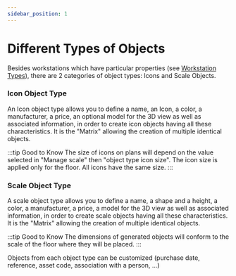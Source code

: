 ```yaml
---
sidebar_position: 1
---
```

# Different Types of Objects

Besides workstations which have particular properties (see [Workstation Types](/en/docs/workplacetype)), there are 2 categories of object types: Icons and Scale Objects.

### Icon Object Type

An Icon object type allows you to define a name, an Icon, a color, a manufacturer, a price, an optional model for the 3D view as well as associated information, in order to create icon objects having all these characteristics. It is the "Matrix" allowing the creation of multiple identical objects.

:::tip Good to Know
The size of icons on plans will depend on the value selected in "Manage scale" then "object type icon size". The icon size is applied only for the floor. All icons have the same size.
:::

### Scale Object Type

A scale object type allows you to define a name, a shape and a height, a color, a manufacturer, a price, a model for the 3D view as well as associated information, in order to create scale objects having all these characteristics. It is the "Matrix" allowing the creation of multiple identical objects.

:::tip Good to Know
The dimensions of generated objects will conform to the scale of the floor where they will be placed.
:::

Objects from each object type can be customized (purchase date, reference, asset code, association with a person, ...)
